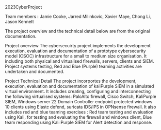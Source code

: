 2023CyberProject

Team members : Jamie Cooke, Jarred Milinkovic, Xavier Maye, Chong Li, Jason Kennett

The project overview and the technical detail below are from the original documentation.

Project overview
The cybersecuirty project implements the development execution, evaluation and documentation of a prototype cybersecurity model (CSOC) infrastructure for a small to medium size organisation. It including both physical and virtualised firewalls, servers, clients and SIEM. Project systems testing, Red and Blue (Purple) teaming activities are undertaken and documented.

Project Technical Detail
The project incorportes the development, execution, evaluation and documentation of kaliPurple SIEM in a simulated virtual environment. It includes creating, configuring and interconnecting the following virtualised systems:
PaloAlto firewall,
Cisco Switch,
KaliPurple SIEM,
Windows server 22 Domain Controller
endpoint protected windows 10 clients using Elastc defend,
suricata IDS/IPS in OPNsense firewall.
It also includes red and blue teaming exercises :
Red team testing and evaluation using Kali, for testing and evaluating the firewall and windows client,
Blue team responding using Kali Purple SIEM for Alert detection and response.
